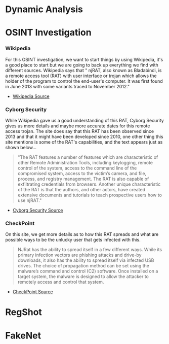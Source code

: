 # Dynamic Analysis


# OSINT Investigation

### Wikipedia
For this OSINT investigation, we want to start things by using Wikipedia, it's a good place to start but we are going to back up everything we find with different sources. 
Wikipedia says that " njRAT, also known as Bladabindi, is a remote access tool (RAT) with user interface or trojan which allows the holder of the program to control the end-user's computer. It was first found in June 2013 with some variants traced to November 2012." 

* [Wikipedia Source](https://en.wikipedia.org/wiki/NjRAT)

### Cyborg Security
While Wikipedia gave us a good understanding of this RAT, Cyborg Security gives us more details and maybe more accurate dates for this remote access trojan. The site does say that this RAT has been observed since 2013 and that it might have been developed since 2010, one other thing this site mentions is some of the RAT's capabilities, and the text appears just as shown below...

> "The RAT features a number of features which are characteristic of other Remote Administration Tools, including keylogging, remote control of the system, access to the command line of the compromised system, access to the victim’s camera, and file, process, and registry management. The RAT is also capable of exfiltrating credentials from browsers. Another unique characteristic of the RAT is that the authors, and other actors, have created extensive documents and tutorials to teach prospective users how to use njRAT."

* [Cyborg Security Source](https://www.cyborgsecurity.com/threats/emerging-threats/njrat/)

### CheckPoint
On this site, we get more details as to how this RAT spreads and what are possible ways to be the unlucky user that gets infected with this.
> NJRat has the ability to spread itself in a few different ways. While its primary infection vectors are phishing attacks and drive-by downloads, it also has the ability to spread itself via infected USB drives. The choice of propagation method can be set using the malware’s command and control (C2) software.
Once installed on a target system, the malware is designed to allow the attacker to remotely access and control that system.

* [CheckPoint Source](https://www.checkpoint.com/cyber-hub/threat-prevention/what-is-malware/what-is-njrat-malware/)

# RegShot


# FakeNet


